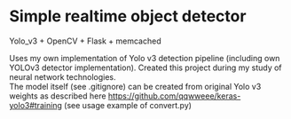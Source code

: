 # Simple realtime object detector

Yolo_v3 + OpenCV + Flask + memcached

Uses my own implementation of Yolo v3 detection pipeline (including own YOLOv3 detector implementation). Created this project during my study of neural network
technologies.    
The model itself (see .gitignore) can be created from original Yolo v3 weights as described here https://github.com/qqwweee/keras-yolo3#training 
 (see usage example of convert.py)

